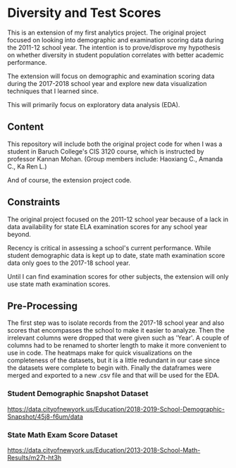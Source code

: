 # Diversity and Test Scores
This is an extension of my first analytics project. 
The original project focused on looking into demographic and examination scoring data during the 2011-12 school year. 
The intention is to prove/disprove my hypothesis on whether diversity in student population correlates with better academic performance.

The extension will focus on demographic and examination scoring data during the 2017-2018 school year and explore new data visualization techniques that I learned since.

This will primarily focus on exploratory data analysis (EDA).

## Content
This repository will include both the original project code for when I was a student in Baruch College's CIS 3120 course, which is instructed by professor Kannan Mohan. (Group members include: Haoxiang C., Amanda C., Ka Ren L.)

And of course, the extension project code.

## Constraints
The original project focused on the 2011-12 school year because of a lack in data availability for state ELA examination scores for any school year beyond. 

Recency is critical in assessing a school's current performance. While student demographic data is kept up to date, state math examination score data only goes to the 2017-18 school year.

Until I can find examination scores for other subjects, the extension will only use state math examination scores.

## Pre-Processing

The first step was to isolate records from the 2017-18 school year and also scores that encompasses the school to make it easier to analyze. Then the irrelevant columns were dropped that were given such as 'Year'. A couple of columns had to be renamed to shorter length to make it more convenient to use in code. The heatmaps make for quick visualizations on the completeness of the datasets, but it is a little redundant in our case since the datasets were complete to begin with. Finally the dataframes were merged and exported to a new .csv file and that will be used for the EDA.

### Student Demographic Snapshot Dataset
https://data.cityofnewyork.us/Education/2018-2019-School-Demographic-Snapshot/45j8-f6um/data
### State Math Exam Score Dataset
https://data.cityofnewyork.us/Education/2013-2018-School-Math-Results/m27t-ht3h

